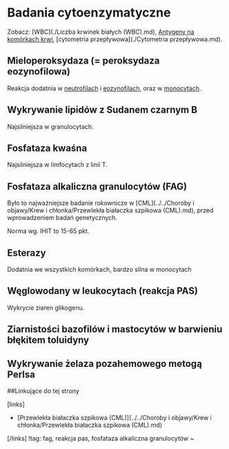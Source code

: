 # Badania cytoenzymatyczne

Zobacz: [WBC](./Liczba krwinek białych (WBC).md), [Antygeny na komórkach krwi](./Immunofenotypowanie.md), [cytometria przepływowa](./Cytometria przepływowa.md).



## Mieloperoksydaza (= peroksydaza eozynofilowa)

Reakcja dodatnia w [neutrofilach](./Neutrofile.md) i [eozynofilach](./Eozynofile.md), oraz w [monocytach](./Monocyty.md).



## Wykrywanie lipidów z Sudanem czarnym B

Najsilniejsza w granulocytach.



## Fosfataza kwaśna

Najsilniejsza w limfocytach z linii T.



## Fosfataza alkaliczna granulocytów (FAG)

Było to najważniejsze badanie rokownicze w [CML](../../Choroby i objawy/Krew i chłonka/Przewlekła białaczka szpikowa (CML).md), przed wprowadzeniem badań genetycznych.

Norma wg. IHIT to 15-65 pkt.



## Esterazy

Dodatnia we wszystkich komórkach, bardzo silna w monocytach



## Węglowodany w leukocytach (reakcja PAS)

Wykrycie ziaren glikogenu. 



## Ziarnistości bazofilów i mastocytów w barwieniu błękitem toluidyny



## Wykrywanie żelaza pozahemowego metogą Perlsa





##Linkujące do tej strony

[links]

- [Przewlekła białaczka szpikowa (CML)](../../Choroby i objawy/Krew i chłonka/Przewlekła białaczka szpikowa (CML).md)


[/links]
!tag: fag, reakcja pas, fosfataza alkaliczna granulocytów 
~

